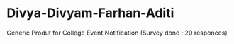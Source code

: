 # Divya-Divyam-Farhan-Aditi
Generic Produt for College Event Notification (Survey done ; 20 responces)
